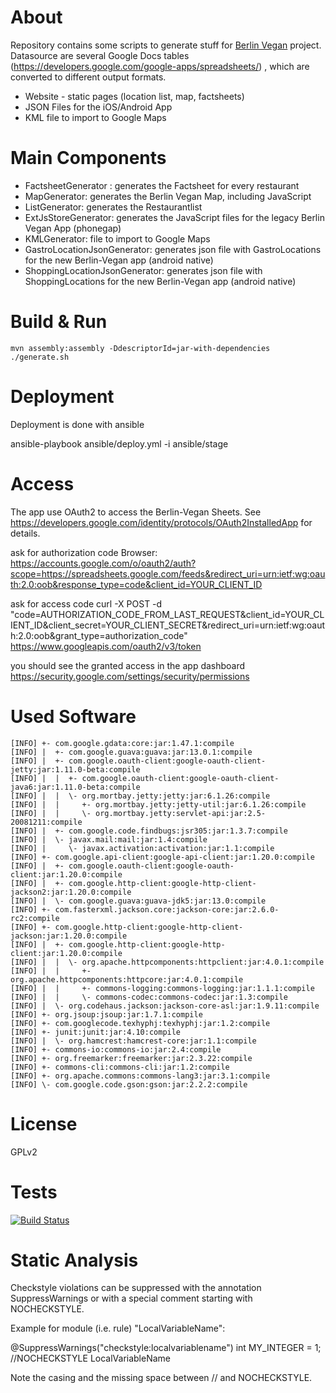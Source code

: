About
=====
Repository contains some scripts to generate stuff for [Berlin Vegan](http://www.berlin-vegan.de) project.
Datasource are several Google Docs tables (https://developers.google.com/google-apps/spreadsheets/) , which are converted to different output formats.

* Website - static pages (location list, map, factsheets)
* JSON Files for the iOS/Android App
* KML file to import to Google Maps


Main Components
===============
* FactsheetGenerator : generates the Factsheet for every restaurant
* MapGenerator: generates the Berlin Vegan Map, including JavaScript
* ListGenerator: generates the Restaurantlist
* ExtJsStoreGenerator: generates the JavaScript files for the legacy Berlin Vegan App (phonegap)
* KMLGenerator: file to import to Google Maps
* GastroLocationJsonGenerator: generates json file with GastroLocations for the new Berlin-Vegan app (android native)
* ShoppingLocationJsonGenerator: generates json file with ShoppingLocations for the new Berlin-Vegan app (android native)


Build & Run
===========
    mvn assembly:assembly -DdescriptorId=jar-with-dependencies
    ./generate.sh

Deployment
===========
Deployment is done with ansible

ansible-playbook ansible/deploy.yml -i ansible/stage

Access
===========

The app use OAuth2 to access the Berlin-Vegan Sheets. See https://developers.google.com/identity/protocols/OAuth2InstalledApp for details.

ask for authorization code
Browser: https://accounts.google.com/o/oauth2/auth?scope=https://spreadsheets.google.com/feeds&redirect_uri=urn:ietf:wg:oauth:2.0:oob&response_type=code&client_id=YOUR_CLIENT_ID

ask for access code
curl -X POST -d "code=AUTHORIZATION_CODE_FROM_LAST_REQUEST&client_id=YOUR_CLIENT_ID&client_secret=YOUR_CLIENT_SECRET&redirect_uri=urn:ietf:wg:oauth:2.0:oob&grant_type=authorization_code"  https://www.googleapis.com/oauth2/v3/token

you should see the granted access in the app dashboard
https://security.google.com/settings/security/permissions

Used Software
=============

    [INFO] +- com.google.gdata:core:jar:1.47.1:compile
    [INFO] |  +- com.google.guava:guava:jar:13.0.1:compile
    [INFO] |  +- com.google.oauth-client:google-oauth-client-jetty:jar:1.11.0-beta:compile
    [INFO] |  |  +- com.google.oauth-client:google-oauth-client-java6:jar:1.11.0-beta:compile
    [INFO] |  |  \- org.mortbay.jetty:jetty:jar:6.1.26:compile
    [INFO] |  |     +- org.mortbay.jetty:jetty-util:jar:6.1.26:compile
    [INFO] |  |     \- org.mortbay.jetty:servlet-api:jar:2.5-20081211:compile
    [INFO] |  +- com.google.code.findbugs:jsr305:jar:1.3.7:compile
    [INFO] |  \- javax.mail:mail:jar:1.4:compile
    [INFO] |     \- javax.activation:activation:jar:1.1:compile
    [INFO] +- com.google.api-client:google-api-client:jar:1.20.0:compile
    [INFO] |  +- com.google.oauth-client:google-oauth-client:jar:1.20.0:compile
    [INFO] |  +- com.google.http-client:google-http-client-jackson2:jar:1.20.0:compile
    [INFO] |  \- com.google.guava:guava-jdk5:jar:13.0:compile
    [INFO] +- com.fasterxml.jackson.core:jackson-core:jar:2.6.0-rc2:compile
    [INFO] +- com.google.http-client:google-http-client-jackson:jar:1.20.0:compile
    [INFO] |  +- com.google.http-client:google-http-client:jar:1.20.0:compile
    [INFO] |  |  \- org.apache.httpcomponents:httpclient:jar:4.0.1:compile
    [INFO] |  |     +- org.apache.httpcomponents:httpcore:jar:4.0.1:compile
    [INFO] |  |     +- commons-logging:commons-logging:jar:1.1.1:compile
    [INFO] |  |     \- commons-codec:commons-codec:jar:1.3:compile
    [INFO] |  \- org.codehaus.jackson:jackson-core-asl:jar:1.9.11:compile
    [INFO] +- org.jsoup:jsoup:jar:1.7.1:compile
    [INFO] +- com.googlecode.texhyphj:texhyphj:jar:1.2:compile
    [INFO] +- junit:junit:jar:4.10:compile
    [INFO] |  \- org.hamcrest:hamcrest-core:jar:1.1:compile
    [INFO] +- commons-io:commons-io:jar:2.4:compile
    [INFO] +- org.freemarker:freemarker:jar:2.3.22:compile
    [INFO] +- commons-cli:commons-cli:jar:1.2:compile
    [INFO] +- org.apache.commons:commons-lang3:jar:3.1:compile
    [INFO] \- com.google.code.gson:gson:jar:2.2.2:compile

License
=======
GPLv2

Tests
=======
[![Build Status](https://drone.io/github.com/smeir/berlin-vegan-tools/status.png)](https://drone.io/github.com/smeir/berlin-vegan-tools/latest)

Static Analysis
===============

Checkstyle violations can be suppressed with the annotation SuppressWarnings or with a special comment starting with NOCHECKSTYLE.

Example for module (i.e. rule) "LocalVariableName":

@SuppressWarnings("checkstyle:localvariablename")
int MY_INTEGER = 1; //NOCHECKSTYLE LocalVariableName

Note the casing and the missing space between // and NOCHECKSTYLE.
